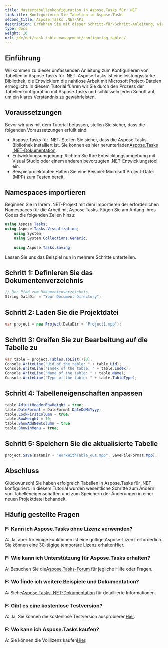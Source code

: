```yaml
---
title: Mastertabellenkonfiguration in Aspose.Tasks für .NET
linktitle: Konfigurieren Sie Tabellen in Aspose.Tasks
second_title: Aspose.Tasks .NET-API
description: Erfahren Sie mit dieser Schritt-für-Schritt-Anleitung, wie Sie Tabellen in Aspose.Tasks für .NET konfigurieren. Verbessern Sie mühelos Ihre Projektmanagement-Erfahrung.
type: docs
weight: 10
url: /de/net/task-table-management/configuring-tables/
---
```

## Einführung
Willkommen zu dieser umfassenden Anleitung zum Konfigurieren von Tabellen in Aspose.Tasks für .NET. Aspose.Tasks ist eine leistungsstarke Bibliothek, die Entwicklern die nahtlose Arbeit mit Microsoft Project-Dateien ermöglicht. In diesem Tutorial führen wir Sie durch den Prozess der Tabellenkonfiguration mit Aspose.Tasks und schlüsseln jeden Schritt auf, um ein klares Verständnis zu gewährleisten.
## Voraussetzungen
Bevor wir uns mit dem Tutorial befassen, stellen Sie sicher, dass die folgenden Voraussetzungen erfüllt sind:
-  Aspose.Tasks für .NET: Stellen Sie sicher, dass die Aspose.Tasks-Bibliothek installiert ist. Sie können es hier herunterladen[Aspose.Tasks .NET-Dokumentation](https://reference.aspose.com/tasks/net/).
- Entwicklungsumgebung: Richten Sie Ihre Entwicklungsumgebung mit Visual Studio oder einem anderen bevorzugten .NET-Entwicklungstool ein.
- Beispielprojektdatei: Halten Sie eine Beispiel-Microsoft Project-Datei (MPP) zum Testen bereit.
## Namespaces importieren
Beginnen Sie in Ihrem .NET-Projekt mit dem Importieren der erforderlichen Namespaces für die Arbeit mit Aspose.Tasks. Fügen Sie am Anfang Ihres Codes die folgenden Zeilen hinzu:
```csharp
using Aspose.Tasks;
using Aspose.Tasks.Visualization;
    using System;
    using System.Collections.Generic;
    
    using Aspose.Tasks.Saving;
```
Lassen Sie uns das Beispiel nun in mehrere Schritte unterteilen.
## Schritt 1: Definieren Sie das Dokumentenverzeichnis
```csharp
// Der Pfad zum Dokumentenverzeichnis.
String DataDir = "Your Document Directory";
```
## Schritt 2: Laden Sie die Projektdatei
```csharp
var project = new Project(DataDir + "Project1.mpp");
```
## Schritt 3: Greifen Sie zur Bearbeitung auf die Tabelle zu
```csharp
var table = project.Tables.ToList()[0];
Console.WriteLine("Uid of the table: " + table.Uid);
Console.WriteLine("Index of the table: " + table.Index);
Console.WriteLine("Name of the table: " + table.Name);
Console.WriteLine("Type of the table: " + table.TableType);
```
## Schritt 4: Tabelleneigenschaften anpassen
```csharp
table.AdjustHeaderRowHeight = true;
table.DateFormat = DateFormat.DateDdMmYyyy;
table.LockFirstColumn = true;
table.RowHeight = 10;
table.ShowAddNewColumn = true;
table.ShowInMenu = true;
```
## Schritt 5: Speichern Sie die aktualisierte Tabelle
```csharp
project.Save(DataDir + "WorkWithTable_out.mpp", SaveFileFormat.Mpp);
```
## Abschluss
Glückwunsch! Sie haben erfolgreich Tabellen in Aspose.Tasks für .NET konfiguriert. In diesem Tutorial wurden wesentliche Schritte zum Ändern von Tabelleneigenschaften und zum Speichern der Änderungen in einer neuen Projektdatei behandelt.
## Häufig gestellte Fragen
### F: Kann ich Aspose.Tasks ohne Lizenz verwenden?
 A: Ja, aber für einige Funktionen ist eine gültige Aspose-Lizenz erforderlich. Sie können eine 30-tägige temporäre Lizenz erhalten[Hier](https://purchase.aspose.com/temporary-license/).
### F: Wie kann ich Unterstützung für Aspose.Tasks erhalten?
 A: Besuchen Sie die[Aspose.Tasks-Forum](https://forum.aspose.com/c/tasks/15) für jegliche Hilfe oder Fragen.
### F: Wo finde ich weitere Beispiele und Dokumentation?
 A: Siehe[Aspose.Tasks .NET-Dokumentation](https://reference.aspose.com/tasks/net/) für detaillierte Informationen.
### F: Gibt es eine kostenlose Testversion?
 A: Ja, Sie können die kostenlose Testversion ausprobieren[Hier](https://releases.aspose.com/).
### F: Wo kann ich Aspose.Tasks kaufen?
 A: Sie können die Volllizenz kaufen[Hier](https://purchase.aspose.com/buy).